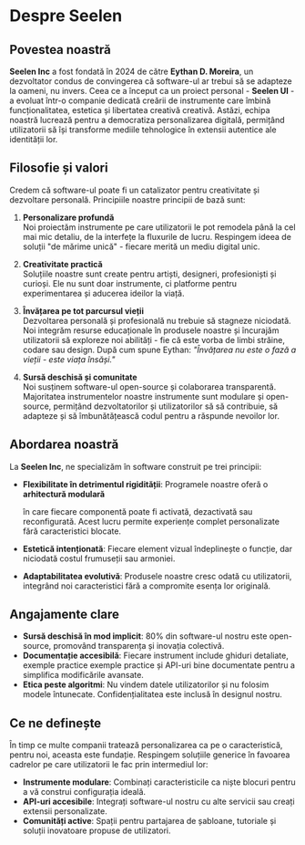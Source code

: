 # Despre Seelen

## Povestea noastră

**Seelen Inc**  a fost fondată în 2024 de către **Eythan D. Moreira**, un dezvoltator condus
de convingerea că software-ul ar trebui să se adapteze la oameni, nu invers.
Ceea ce a început ca un proiect personal - **Seelen UI**  - a evoluat într-o companie
dedicată creării de instrumente care îmbină funcționalitatea, estetica și libertatea creativă
creativă. Astăzi, echipa noastră lucrează pentru a democratiza personalizarea digitală, permițând
utilizatorii să își transforme mediile tehnologice în extensii autentice ale
identității lor.

## Filosofie și valori

Credem că software-ul poate fi un catalizator pentru creativitate și dezvoltare personală. Principiile noastre
principii de bază sunt:

1.  **Personalizare profundă**\
    Noi proiectăm instrumente pe care utilizatorii le pot remodela până la cel mai mic detaliu, de la
    interfețe la fluxurile de lucru. Respingem ideea de soluții "de mărime unică"
    \- fiecare merită un mediu digital unic.

2.  **Creativitate practică**\
    Soluțiile noastre sunt create pentru artiști, designeri, profesioniști și
    curioși. Ele nu sunt doar instrumente, ci platforme pentru experimentarea și
    aducerea ideilor la viață.

3.  **Învățarea pe tot parcursul vieții**\
    Dezvoltarea personală și profesională nu trebuie să stagneze niciodată. Noi integrăm
    resurse educaționale în produsele noastre și încurajăm utilizatorii să exploreze noi
    abilități - fie că este vorba de limbi străine, codare sau design. După cum spune Eythan: *"Învățarea
    nu este o fază a vieții - este viața însăși."*

4.  **Sursă deschisă și comunitate**\
    Noi susținem software-ul open-source și colaborarea transparentă. Majoritatea instrumentelor noastre
    instrumente sunt modulare și open-source, permițând dezvoltatorilor și utilizatorilor să
    să contribuie, să adapteze și să îmbunătățească codul pentru a răspunde nevoilor lor.

## Abordarea noastră

La **Seelen Inc**, ne specializăm în software construit pe trei principii:

*   **Flexibilitate în detrimentul rigidității**: Programele noastre oferă o **arhitectură modulară**

    în care fiecare componentă poate fi activată, dezactivată sau reconfigurată. Acest lucru
    permite experiențe complet personalizate fără caracteristici blocate.
*   **Estetică intenționată**: Fiecare element vizual îndeplinește o funcție, dar niciodată
    costul frumuseții sau armoniei.
*   **Adaptabilitatea evolutivă**: Produsele noastre cresc odată cu utilizatorii, integrând noi
    caracteristici fără a compromite esența lor originală.

## Angajamente clare

*   **Sursă deschisă în mod implicit**: 80% din software-ul nostru este open-source, promovând
    transparența și inovația colectivă.
*   **Documentație accesibilă**: Fiecare instrument include ghiduri detaliate, exemple practice
    exemple practice și API-uri bine documentate pentru a simplifica modificările avansate.
*   **Etica peste algoritmi**: Nu vindem datele utilizatorilor și nu folosim modele întunecate.
    Confidențialitatea este inclusă în designul nostru.

## Ce ne definește

În timp ce multe companii tratează personalizarea ca pe o caracteristică, pentru noi, aceasta este
fundație. Respingem soluțiile generice în favoarea cadrelor pe care utilizatorii le fac
prin intermediul lor:

*   **Instrumente modulare**: Combinați caracteristicile ca niște blocuri pentru a vă construi configurația ideală.
*   **API-uri accesibile**: Integrați software-ul nostru cu alte servicii sau creați
    extensii personalizate.
*   **Comunități active**: Spații pentru partajarea de șabloane, tutoriale și
    soluții inovatoare propuse de utilizatori.
